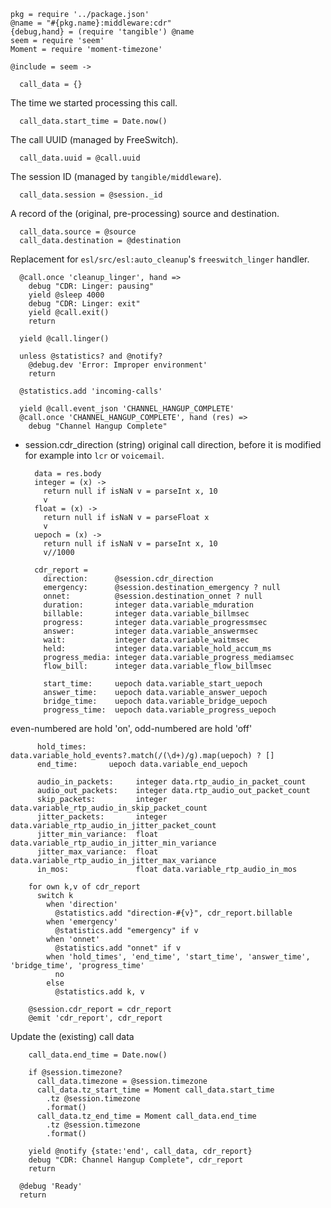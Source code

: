     pkg = require '../package.json'
    @name = "#{pkg.name}:middleware:cdr"
    {debug,hand} = (require 'tangible') @name
    seem = require 'seem'
    Moment = require 'moment-timezone'

    @include = seem ->

      call_data = {}

The time we started processing this call.

      call_data.start_time = Date.now()

The call UUID (managed by FreeSwitch).

      call_data.uuid = @call.uuid

The session ID (managed by `tangible/middleware`).

      call_data.session = @session._id

A record of the (original, pre-processing) source and destination.

      call_data.source = @source
      call_data.destination = @destination

Replacement for `esl/src/esl:auto_cleanup`'s `freeswitch_linger` handler.

      @call.once 'cleanup_linger', hand =>
        debug "CDR: Linger: pausing"
        yield @sleep 4000
        debug "CDR: Linger: exit"
        yield @call.exit()
        return

      yield @call.linger()

      unless @statistics? and @notify?
        @debug.dev 'Error: Improper environment'
        return

      @statistics.add 'incoming-calls'

      yield @call.event_json 'CHANNEL_HANGUP_COMPLETE'
      @call.once 'CHANNEL_HANGUP_COMPLETE', hand (res) =>
        debug "Channel Hangup Complete"

* session.cdr_direction (string) original call direction, before it is modified for example into `lcr` or `voicemail`.

        data = res.body
        integer = (x) ->
          return null if isNaN v = parseInt x, 10
          v
        float = (x) ->
          return null if isNaN v = parseFloat x
          v
        uepoch = (x) ->
          return null if isNaN v = parseInt x, 10
          v//1000

        cdr_report =
          direction:      @session.cdr_direction
          emergency:      @session.destination_emergency ? null
          onnet:          @session.destination_onnet ? null
          duration:       integer data.variable_mduration
          billable:       integer data.variable_billmsec
          progress:       integer data.variable_progressmsec
          answer:         integer data.variable_answermsec
          wait:           integer data.variable_waitmsec
          held:           integer data.variable_hold_accum_ms
          progress_media: integer data.variable_progress_mediamsec
          flow_bill:      integer data.variable_flow_billmsec

          start_time:     uepoch data.variable_start_uepoch
          answer_time:    uepoch data.variable_answer_uepoch
          bridge_time:    uepoch data.variable_bridge_uepoch
          progress_time:  uepoch data.variable_progress_uepoch

even-numbered are hold 'on', odd-numbered are hold 'off'

          hold_times:     data.variable_hold_events?.match(/(\d+)/g).map(uepoch) ? []
          end_time:       uepoch data.variable_end_uepoch

          audio_in_packets:     integer data.rtp_audio_in_packet_count
          audio_out_packets:    integer data.rtp_audio_out_packet_count
          skip_packets:         integer data.variable_rtp_audio_in_skip_packet_count
          jitter_packets:       integer data.variable_rtp_audio_in_jitter_packet_count
          jitter_min_variance:  float data.variable_rtp_audio_in_jitter_min_variance
          jitter_max_variance:  float data.variable_rtp_audio_in_jitter_max_variance
          in_mos:               float data.variable_rtp_audio_in_mos

        for own k,v of cdr_report
          switch k
            when 'direction'
              @statistics.add "direction-#{v}", cdr_report.billable
            when 'emergency'
              @statistics.add "emergency" if v
            when 'onnet'
              @statistics.add "onnet" if v
            when 'hold_times', 'end_time', 'start_time', 'answer_time', 'bridge_time', 'progress_time'
              no
            else
              @statistics.add k, v

        @session.cdr_report = cdr_report
        @emit 'cdr_report', cdr_report

Update the (existing) call data

        call_data.end_time = Date.now()

        if @session.timezone?
          call_data.timezone = @session.timezone
          call_data.tz_start_time = Moment call_data.start_time
            .tz @session.timezone
            .format()
          call_data.tz_end_time = Moment call_data.end_time
            .tz @session.timezone
            .format()

        yield @notify {state:'end', call_data, cdr_report}
        debug "CDR: Channel Hangup Complete", cdr_report
        return

      @debug 'Ready'
      return
